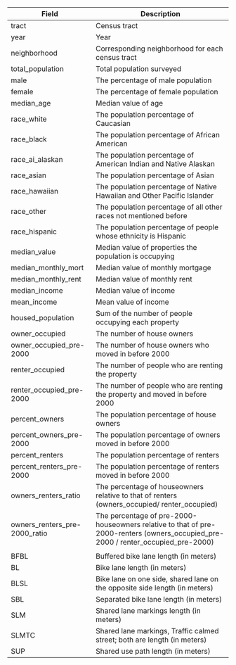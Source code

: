 | Field                             | Description                                                       |
| --------------------------------- | ----------------------------------------------------------------- |
| tract                             | Census tract                                                      |
| year                              | Year                                                              |
| neighborhood                      | Corresponding neighborhood for each census tract                  |
| total_population                  | Total population surveyed                                         |
| male                              | The percentage of male population                                 |
| female                            | The percentage of female population                               |
| median_age                        | Median value of age                                               |
| race_white                        | The population percentage of Caucasian                            |
| race_black                        | The population percentage of African American                     |
| race_ai_alaskan                   | The population percentage of American Indian and Native Alaskan   |
| race_asian                        | The population percentage of Asian                                |
| race_hawaiian                     | The population percentage of Native Hawaiian and Other Pacific Islander |
| race_other                        | The population percentage of all other races not mentioned before |
| race_hispanic                     | The population percentage of people whose ethnicity is Hispanic   |
| median_value                      | Median value of properties the population is occupying            |
| median_monthly_mort               | Median value of monthly mortgage                                   |
| median_monthly_rent               | Median value of monthly rent                                       |
| median_income                     | Median value of income                                             |
| mean_income                       | Mean value of income                                               |
| housed_population                 | Sum of the number of people occupying each property                |
| owner_occupied                    | The number of house owners                                         |
| owner_occupied_pre-2000           | The number of house owners who moved in before 2000                |
| renter_occupied                   | The number of people who are renting the property                  |
| renter_occupied_pre-2000          | The number of people who are renting the property and moved in before 2000 |
| percent_owners                    | The population percentage of house owners                          |
| percent_owners_pre-2000           | The population percentage of owners moved in before 2000                    |
| percent_renters                   | The population percentage of renters                               |
| percent_renters_pre-2000          | The population percentage of renters moved in before 2000          |
| owners_renters_ratio              | The percentage of houseowners relative to that of renters (owners_occupied/ renter_occupied) |
| owners_renters_pre-2000_ratio     | The percentage of pre-2000-houseowners relative to that of pre-2000-renters (owners_occupied_pre-2000 / renter_occupied_pre-2000) |
|                                   |                                                                   |
| BFBL                              | Buffered bike lane length (in meters)                              |
| BL                                | Bike lane length (in meters)                                       |
| BLSL                              | Bike lane on one side, shared lane on the opposite side length (in meters) |
| SBL                               | Separated bike lane length (in meters)                             |
| SLM                               | Shared lane markings length (in meters)                            |
| SLMTC                             | Shared lane markings, Traffic calmed street; both are length (in meters) |
| SUP                               | Shared use path length (in meters)                                 |

